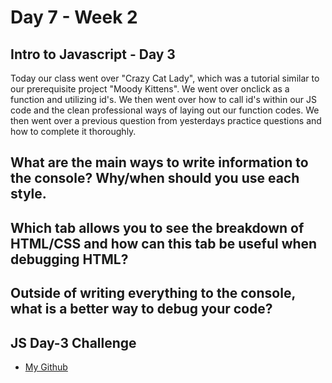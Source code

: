 # Day 7 - Week 2
## Intro to Javascript - Day 3
Today our class went over "Crazy Cat Lady", which was a tutorial similar to our prerequisite project "Moody Kittens". We went over onclick as a function and utilizing id's. We then went over how to call id's within our JS code and the clean professional ways of laying out our function codes. We then went over a previous question from yesterdays practice questions and how to complete it thoroughly. 

## What are the main ways to write information to the console? Why/when should you use each style.

## Which tab allows you to see the breakdown of HTML/CSS and how can this tab be useful when debugging HTML?

## Outside of writing everything to the console, what is a better way to debug your code?

## JS Day-3 Challenge
- [My Github]()